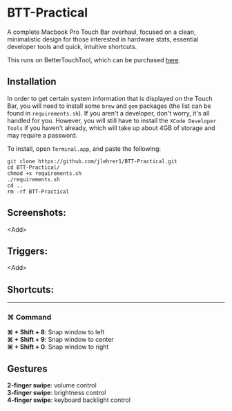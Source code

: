 # BTT-Practical

A complete Macbook Pro Touch Bar overhaul, focused on a clean, minimalistic
design for those interested in hardware stats, essential developer tools and
quick, intuitive shortcuts. 

This runs on BetterTouchTool, which can be purchased [here](https://folivora.ai/buy). 

## Installation
In order to get certain system information that is displayed on the Touch Bar,
you will need to install some `brew` and `gem` packages (the list can be found in `requirements.sh`). If you aren't a 
developer, don't worry, it's all handled for you. However, you will still have to install the `XCode Developer Tools` if you haven't already, which will take up about 4GB of storage and may require a password. 

To install, open `Terminal.app`, and paste the following:
```
git clone https://github.com/jlehrer1/BTT-Practical.git
cd BTT-Practical/
chmod +x requirements.sh
./requirements.sh
cd ..
rm -rf BTT-Practical
```

## Screenshots:
\<Add\>

## Triggers:
\<Add\>

## Shortcuts:
<hr>

### ⌘ Command 
**⌘ + Shift + 8**: Snap window to left  
**⌘ + Shift + 9**: Snap window to center  
**⌘ + Shift + 0**: Snap window to right  

## Gestures
**2-finger swipe**: volume control  
**3-finger swipe**: brightness control  
**4-finger swipe**: keyboard backlight control

